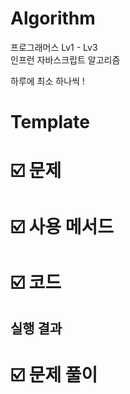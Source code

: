 # Algorithm

프로그래머스 Lv1 - Lv3 <br>
인프런 자바스크립트 알고리즘

하루에 최소 하나씩 !

# Template

# ☑️ 문제

# ☑️ 사용 메서드

# ☑️ 코드

## 실행 결과

# ☑️ 문제 풀이
